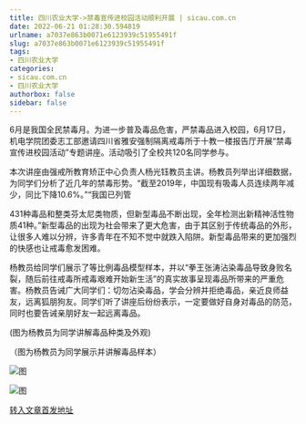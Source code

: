 ```yaml
---
title: 四川农业大学->禁毒宣传进校园活动顺利开展 | sicau.com.cn
date: 2022-06-21 01:28:30.594819
urlname: a7037e863b0071e6123939c51955491f
slug: a7037e863b0071e6123939c51955491f
tags: 
- 四川农业大学
categories:
- sicau.com.cn
- 四川农业大学
authorbox: false
sidebar: false
---
```

6月是我国全民禁毒月。为进一步普及毒品危害，严禁毒品进入校园，6月17日，机电学院团委志工部邀请四川省雅安强制隔离戒毒所于十教一楼报告厅开展“禁毒宣传进校园活动”专题讲座。活动吸引了全校共120名同学参与。  

本次讲座由强戒所教育矫正中心负责人杨光钰教员主讲。杨教员列举出详细数据，为同学们分析了近几年的禁毒形势。“截至2019年，中国现有吸毒人员连续两年减少，同比下降10.6%。”“我国已列管
<!--more-->
431种毒品和整类芬太尼类物质，但新型毒品不断出现，全年检测出新精神活性物质41种。”新型毒品的出现为社会带来了更大危害，由于其区别于传统毒品的外形，让很多人难以分辨，许多青年在不知不觉中就跌入陷阱。新型毒品带来的更加强烈的快感也让戒毒愈发困难。

杨教员给同学们展示了等比例毒品模型样本，并以“拳王张涛沾染毒品导致身败名裂，随后前往戒毒所戒毒艰难开始新生活”的真实故事呈现毒品所带来的严重危害。杨教员告诫广大同学们：切勿沾染毒品，学会分辨并拒绝毒品，亲近良师益友，远离狐朋狗友。同学们听了讲座后纷纷表示，一定要做好自身对毒品的防范，同时也要告诫亲朋好友一起远离毒品。

(图为杨教员为同学讲解毒品种类及外观)

（图为杨教员为同学展示并讲解毒品样本）

![图](https://news.sicau.edu.cn/__local/2/67/68/17F2CA338AA54D9DD9A649F2438_2481A08D_ACA27.png)

![图](https://news.sicau.edu.cn/__local/9/97/7B/1C681A877AD8E65953032269E4A_A9C03FEE_A110B.png)

[转入文章首发地址](https://news.sicau.edu.cn/info/1078/68458.htm)